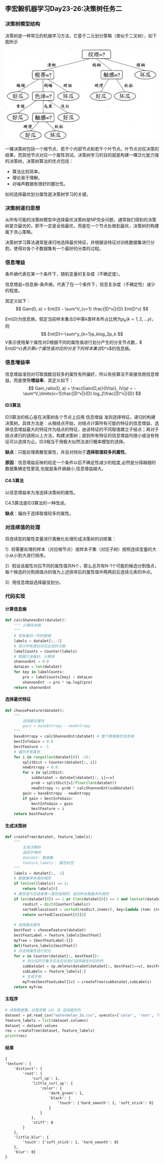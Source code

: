 ## 李宏毅机器学习Day23-26:决策树任务二

### 决策树模型结构

决策树是一种常见的机器学习方法，它基于二元划分策略（类似于二叉树），如下图所示

![img](../../notes/lihongyi/images/10.png)

一棵决策树包括一个根节点、若干个内部节点和若干个叶节点。叶节点对应决策的结果，而其他节点对应一个属性测试。决策树学习的目的就是构建一棵泛化能力强的决策树。决策树算法的优点包括：

- 算法比较简单。
- 理论易于理解。
- 对噪声数据有很好的健壮性。

如何选择最优划分属性是决策树学习的关键。

### 决策树递归思想

从所有可能的决策树模型中选择最优决策树是NP完全问题，通常我们得到的决策树是次最优的，即不一定是全局最优，而是在一个节点处做到最优，决策树的构建属于贪心策略。

决策树学习算法通常是递归地选择最优特征，并根据该特征对训练数据集进行分割，使得对各个子数据集有一个最好的分类的过程。

### 信息增益

条件熵代表在某一个条件下，随机变量的复杂度（不确定度）。

信息增益=信息熵-条件熵，代表了在一个条件下，信息复杂度（不确定性）减少的程度。

其定义如下：
$$
Gain(D, a) = Ent(D) - \sum^V_{v=1} \frac{|D^v|}{D} Ent(D^v)
$$

$Ent(D)$为信息熵，假定当前样本集合$D$中第$k$类样本所占比例为$p_k(k=1,2,...y)$，则
$$
Ent(D)=-\sum^y_{k=1}p_klog_2p_k
$$
$V$表示使用某个属性对$D$根据不同的属性值进行划分产生的分支节点数，$ Ent(D^v)$表示第v个属性值对应的分支下的样本集合$D^v$的信息熵。

### 信息增益率

信息增益准则对可取值数目较多的属性有所偏好，所以有些算法不直接信用信息增益，而是使用**增益率**，其定义如下：
$$
Gain_ratio(D, a) = \frac{Gain(D,a)}{IV(a)},
IV(a) = - \sum^V_\limits{v=1}\frac{|D^v|}{D} log_2\frac{|D^v|}{D}
$$

#### ID3算法

ID3算法的核心是在决策树各个节点上应用 信息增益 准则选择特征，递归的构建决策树。具体方法是：从根结点开始，对结点计算所有可能的特征的信息增益，选择信息增益最大的特征作为结点的特征，由该特征的不同取值建立子结点；再对子结点递归的调用以上方法，构建决策树；直到所有特征的信息增益均很小或没有特征可以选择为止。ID3相当于用极大似然法进行概率模型的选择。

**缺点**：只能处理离散型属性，并且对倾向于**选择取值较多的属性**。

**原因**：信息增益反映的给定一个条件以后不确定性减少的程度,必然是分得越细的数据集确定性更高,也就是条件熵越小,信息增益越大。

#### C4.5算法

以信息增益率为准选择决策树的属性。

C4.5算法是ID3算法的一种改进。

**缺点**：偏向于选择取值较多的属性。

### 对连续值的处理

将连续型的属性变量进行离散化处理形成决策树的训练集：

1）将需要处理的样本（对应根节点）或样本子集（对应子树）按照连续变量的大小从小到大进行排序。

2）假设该属性对应不同的属性值共N个，那么总共有N-1个可能的候选分割值点，每个候选的分割阈值点的值为上述排序后的属性值中两两前后连续元素的中点。

3）用信息增益选择最佳划分。

### 代码实现

#### 计算信息熵

```python
def calcShannonEnt(dataSet):
    """ 计算信息熵
    """
    # 获取最后一列的数据
    labels = dataSet[:,-1]
    # 统计所有类别对应出现的次数
    labelCounts = Counter(labels)
    # 数据已准备好，计算熵
    shannonEnt = 0.0
    dataLen = len(dataSet)
    for key in labelCounts:
        pro = labelCounts[key] / dataLen
        shannonEnt -= pro * np.log2(pro)
    return shannonEnt
```

#### 选择最优特征

```python
def chooseFeature(dataSet):
    """
        选择最优属性
        gain = baseEntropy - newEntropy
    """
    baseEntropy = calcShannonEnt(dataSet) # 整个数据集的信息熵
    bestInfoGain = 0.0
    bestFeature = -1
    # 遍历所有属性
    for i in range(len(dataSet[0]) -1):
        splitDict = Counter(dataSet[:, i])
        newEntropy = 0.0
        for v in splitDict:
            subDataSet = dataSet[dataSet[:, i]==v]
            prob = splitDict[v]/float(len(dataSet))
            newEntropy += prob * calcShannonEnt(subDataSet)
        gain = baseEntropy - newEntropy
        if gain > bestInfoGain:
            bestInfoGain = gain
            bestFeature = i
    return bestFeature
```

#### 生成决策树

```python
def createTree(dataSet, feature_labels):
    """
        生成决策树
        返回字典树
        dataSet: 数据集
        feature_labels： 属性标签
    """
    labels = dataSet[:, -1]
    # 数据集样本类别相同
    if len(set(labels)) == 1:
        return labels[0]
    # 属性值为空或者唯一属性值相同，返回样本数最多的类别
    if len(dataSet[0]) == 1 or (len(dataSet[0]) == 2 and len(set(dataSet[:, 0])) == 1):
        resDict = dict(Counter(labels))
        sortedClassCount = sorted(resDict.items(), key=lambda item: item[1], reverse=True)
        return sortedClassCount[0][0]

    # 选择最优属性
    bestFeat = chooseFeature(dataSet)
    bestFeatLabel = feature_labels[bestFeat]
    myTree = {bestFeatLabel:{}}
    del(feature_labels[bestFeat])
    # 对选择属性进行划分
    for v in Counter(dataSet[:, bestFeat]):
        # 划分后的子集不应该包含我们选择属性对应的列
        subDataSet = np.delete(dataSet[dataSet[:, bestFeat]==v], bestFeat, axis=1)
        subLabels = feature_labels[:]
        # 生成子树
        myTree[bestFeatLabel][v] = createTree(subDataSet,subLabels)
    return myTree
```

#### 主程序

```python
# 读取数据集，这里忽略 ids 及 连续属性列
dataset = pd.read_csv("watermelon_3a.csv", usecols=['color', 'root', 'knocks', 'texture', 'navel', 'touch', 'label'])
feature_labels = list(dataset.columns)
dataset = dataset.values
res = createTree(dataset, feature_labels)
print(res)
```

#### 结果

```
{
'texture': {
	'distinct': {
		'root': {
			'curl_up': 1, 
			'little_curl_up': {
				'color': {
					'dark_green': 1, 
					'black': {
						'touch': {'hard_smooth': 1, 'soft_stick': 0}
					}
				}
			}, 
			'stiff': 0
		}
	}, 
	'little_blur': {
		'touch': {'soft_stick': 1, 'hard_smooth': 0}
	}, 
	'blur': 0}
}
```

